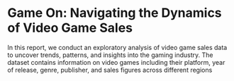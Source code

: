 # Game On: Navigating the Dynamics of Video Game Sales
In this report, we conduct an exploratory analysis of video game sales data to uncover trends, patterns, and insights into the gaming industry. The dataset contains information on video games including their platform, year of release, genre, publisher, and sales figures across different regions
